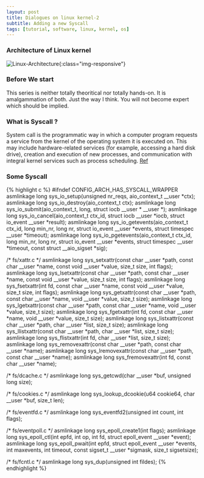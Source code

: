 ```yaml
---
layout: post
title: Dialogues on linux kernel-2
subtitle: Adding a new Syscall
tags: [tutorial, software, linux, kernel, os]
---
```

### Architecture of Linux kernel
![Linux-Architecture](https://i.pinimg.com/originals/a4/76/e5/a476e5ac785fa192712b24316bfaf3c3.gif){:class="img-responsive"}
### Before We start
This series is neither totally theoritical nor totally hands-on. It is amalgammation of both. Just the way I think. You will not become expert which should be implied.  
### What is Syscall ?
System call is the programmatic way in which a computer program requests a service from the kernel of the operating system it is executed on. This may include hardware-related services (for example, accessing a hard disk drive), creation and execution of new processes, and communication with integral kernel services such as process scheduling. [Ref](https://en.wikipedia.org/wiki/System_call)
### Some Syscall

{% highlight c %}
#ifndef CONFIG_ARCH_HAS_SYSCALL_WRAPPER
asmlinkage long sys_io_setup(unsigned nr_reqs, aio_context_t __user *ctx);
asmlinkage long sys_io_destroy(aio_context_t ctx);
asmlinkage long sys_io_submit(aio_context_t, long,
			struct iocb __user * __user *);
asmlinkage long sys_io_cancel(aio_context_t ctx_id, struct iocb __user *iocb,
			      struct io_event __user *result);
asmlinkage long sys_io_getevents(aio_context_t ctx_id,
				long min_nr,
				long nr,
				struct io_event __user *events,
				struct timespec __user *timeout);
asmlinkage long sys_io_pgetevents(aio_context_t ctx_id,
				long min_nr,
				long nr,
				struct io_event __user *events,
				struct timespec __user *timeout,
				const struct __aio_sigset *sig);

/* fs/xattr.c */
asmlinkage long sys_setxattr(const char __user *path, const char __user *name,
			     const void __user *value, size_t size, int flags);
asmlinkage long sys_lsetxattr(const char __user *path, const char __user *name,
			      const void __user *value, size_t size, int flags);
asmlinkage long sys_fsetxattr(int fd, const char __user *name,
			      const void __user *value, size_t size, int flags);
asmlinkage long sys_getxattr(const char __user *path, const char __user *name,
			     void __user *value, size_t size);
asmlinkage long sys_lgetxattr(const char __user *path, const char __user *name,
			      void __user *value, size_t size);
asmlinkage long sys_fgetxattr(int fd, const char __user *name,
			      void __user *value, size_t size);
asmlinkage long sys_listxattr(const char __user *path, char __user *list,
			      size_t size);
asmlinkage long sys_llistxattr(const char __user *path, char __user *list,
			       size_t size);
asmlinkage long sys_flistxattr(int fd, char __user *list, size_t size);
asmlinkage long sys_removexattr(const char __user *path,
				const char __user *name);
asmlinkage long sys_lremovexattr(const char __user *path,
				 const char __user *name);
asmlinkage long sys_fremovexattr(int fd, const char __user *name);

/* fs/dcache.c */
asmlinkage long sys_getcwd(char __user *buf, unsigned long size);

/* fs/cookies.c */
asmlinkage long sys_lookup_dcookie(u64 cookie64, char __user *buf, size_t len);

/* fs/eventfd.c */
asmlinkage long sys_eventfd2(unsigned int count, int flags);

/* fs/eventpoll.c */
asmlinkage long sys_epoll_create1(int flags);
asmlinkage long sys_epoll_ctl(int epfd, int op, int fd,
				struct epoll_event __user *event);
asmlinkage long sys_epoll_pwait(int epfd, struct epoll_event __user *events,
				int maxevents, int timeout,
				const sigset_t __user *sigmask,
				size_t sigsetsize);

/* fs/fcntl.c */
asmlinkage long sys_dup(unsigned int fildes);
{% endhighlight %}


